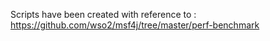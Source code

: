 Scripts have been created with reference to : 
https://github.com/wso2/msf4j/tree/master/perf-benchmark